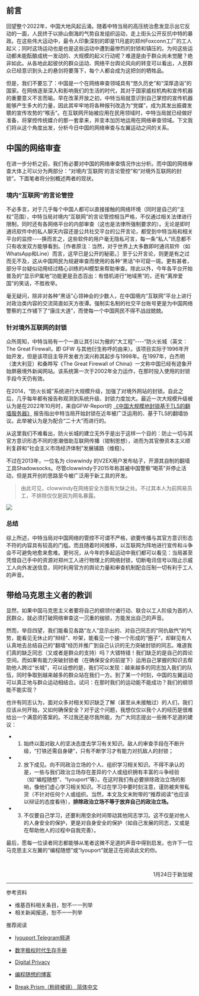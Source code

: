 ## 前言

回望整个2022年，中国大地风起云涌。随着中特当局的高压统治愈发显示出它反动的一面，人民终于以排山倒海的气势自发组织运动，走上街头公开反抗中特的暴政。在这些伟大运动中，最令人印象深刻的即是11月底的郑州Foxconn工厂的工人起义；同时这场运动也是也是这些运动中遭到最惨烈的封锁和镇压的。为何这些运动都未能酝酿成统一发动的、大规模的起义行动呢？难道是由于群众尚未觉醒？绝非如此。从各地此起彼伏的群众运动、网络平台舆论风向的转变可以看出，人民群众已经意识到头上的悬剑将要落下，每个人都会成为这把剑的牺牲品。

但是，我们不要忘了：中国是一个在网络审查领域具有“悠久历史”和“深厚造诣”的国家。在网络逐渐深入和影响我们的生活的时代，其对于国家威权机构和宣传机器的重要意义不言而喻。早在改革开放之初，中特当局就意识到自己掌控的宣传机器能够产生多大的力量，因此其牢牢地将各种报刊改造为“党媒”，成为其发出振聋发聩的宣传攻势的“喉舌”。在互联网开始被应用在民用领域时，中特当局就已经做好准备，将掌控传统媒介的那一套拿来，并变本加厉地运用在网络审查领域。下文我们将从这个角度出发，分析今日中国的网络审查与左翼运动之间的关系。

## 中国的网络审查

在进一步分析之前，我们有必要对中国的网络审查情况作出分析。而中国的网络审查大体上可以分为两部分：“对境内‘互联网’的言论管控”和“对境外互联网的封锁”。下面笔者将分别概述两者的现状。

### 境内“互联网”的言论管控

不必多言，对于几乎每个中国人都可以直接接触的网络环境（同时是自己的“主权”范围），中特当局对境内“互联网”的言论管控相当严格，不仅通过相关法律进行限制，同时还有各网络平台的内部审查（这也是法律所强制要求的）。无论是即时通讯软件中的私人聊天内容还是公共社交平台的公开言论，都受到中特当局和相关平台的监控----换而言之，这些软件的用户毫无隐私可言，每一条“私人”讯息都不只有收发双方能够看到。［作者原注：当然，对于世界上大多数即时通讯软件（如WhatsApp和Line）而言，这早已是公开的秘密。］至于公开言论，则更是有之过而无不及，这从中国网民为规避审查而使用的各种“黑话”中可窥一斑。更有甚者，部分平台疑似动用经过精心训练的AI模型来帮助审查。除此以外，今年各平台开始普及的“显示IP属地”功能更是丑态百出：有借机进行“地域黑”的，还有“离岸爱国”的笑话，不胜枚举。

毫无疑问，除非对各种“黑话”心领神会的少数人，在中国境内“互联网”平台上进行对政治类内容的交流简直如天方夜谭。强制实名制的社交平台账号更是为中国网络警察的工作铺下了“康庄大道”，而使每一个中国网民不得不战战兢兢。

### 针对境外互联网的封锁

众所周知，中特当局有一个一直让其引以为傲的“大工程”----“防火长城（英文：The Great Firewall，即 GFW 与其他衍生称呼的由来）。该项目实际于1996年开始开发，但是该项目主导开发者方滨兴称其起步与1998年。在1997年，白杰明（澳大利亚）和桑晔写《The Great Firewall of China》一文称中国已经有迹象开始屏蔽境外新闻网站。该系统第一次于2002年全力运作，在那时投入使用的封锁手段今天仍有效。

在2014，“防火长城”系统进行大规模升级，加强了对境外网站的封锁。自此之后，几乎每年都有报告称观测到系统升级、封锁力度加大。最近一次大规模升级被认为是在2022年10月时，来自GFW-Report的 [《中国大规模地封锁基于TLS的翻墙服务器》](https://github.com/net4people/bbs/issues/129) 报告指出中特当局开始封锁在近年被广泛运用的、基于TLS的翻墙协议。此举被认为是为配合“二十大”而进行的。

从这里我们不难看出，防火长城的建立无外乎是出于这样一个目的：防止一切与其官方意识形态不同的思潮借助互联网传播（钳制思想），进而为其官僚资本主义顺利复辟和“社会主义市场经济体制”发展铺路（维稳）。

不过在2013年，一位名为 clowwindy 的V2EX用户发布帖子，开源其自制的翻墙工具Shadowsocks。尽管clowwindy于2015年称其被中国警察“喝茶”并停止活动，但是其开创的思路至今被广泛用于新工具的开发。

> 由此可见，clowwindy在网络安全方面有欠缺之处。不过其本人为前网易员工，不排除仅仅是因为网名暴露。

![](https://bbvsukzcbmlmapdkuybx.supabase.co/storage/v1/object/public/bed/0.09850597984958709.webp)

### 总结

综上所述，中特当局对中国网络的管控不可谓不严格，欲要传播与其官方意识形态不符的内容具有较高的门槛。而且随着时间推移，以互联网为阵地进行宣传和斗争会不可避免地愈来愈难。更何况，从今年的多起运动中我们都可以看见：当局甚至凭借自己手中的资源对郑州工人进行物理上的网络封锁，切断电讯信号以阻止示威工人向外发送信息，同时利用官方的舆论力量和审查机制配合压制一切有利于工人的声音。

## 带给马克思主义者的教训

显然，如果中国马克思主义者要将自己的纲领付诸行动、联合以工人阶级为首的人民群众，就必须打破网络审查这一沉重的枷锁，方能发出自己的声音。

然而，举目四望，我们能看见各路“左人”显示出的、对自己同志的“同仇敌忾”的气势，能看见无休止的“辩经”、吵架，能看见一个接一个形成的“圈子”，却鲜见有人认真地去总结自己的“翻墙”经历并推广到自己认识的无力突破封锁的同志。难道我们真的缺乏同志（又或者是群众的支持）吗？大错特错！我们缺乏的是自己的舆论空间。而如果有能力突破封锁者（在确保安全的前提下）运用自己掌握的知识去帮助他人跨过“长城”，可以设想的是，我们可以发现：越来越多的同志加入我们的队伍，同时争取到越来越多的群众站在我们一方。到了某一个时刻，中国的左翼运动可以真正地与群众运动相结合。试问：在那时我们的运动能不能成功？我们的纲领能不能实现？

也许有同志认为，面对众多对相关知识缺乏了解（甚至从未接触过）的人们，我们应该从何开始，又如何确保安全？对于这个问题，我想仅仅以我个人的经历是很难给出一个满意的答案的。不过我还是尽我所能，为广大同志提出一些微不足道的建议：

- 1. 始终以面对敌人的坚决态度去学习有关知识。敌人的审查手段在不断升级，“打铁还需自身硬”，只有不断学习才有能力对抗敌人的封锁；
- 2. 放下成见。向不同政治立场的个人、组织学习相关知识。不得不承认的是，一些与我们政治立场存在差异的个人或组织拥有丰富的斗争经验（如“编程随想”、“Iyouport”等）。在这时我们有必要排除政治立场的影响，像他们虚心学习相关知识。不过在学习中要时刻注意，谨防被夹带私货（不针对任何个人或组织。当然，本文及文末附带的“推荐阅读”也应该以辩证的态度看待），**排除政治立场不等于放弃自己的政治立场。**
- 3. 不仅要自己学习，还要利用空余时间带动其他同志学习。这不仅是对他人的人身安全的保护，更是对自身安全的保护（如自己发展的同志，又或是在帮助他人的过程中自我完善）。

最后，愿每一位读者同志都能够从笔者这微不足道的声音中得到启发。也许下一位马克思主义左翼的“编程随想”或“Iyouport”就是正在阅读此文的你。

<br>
<p align="right">1月24日于新加坡</p>

----

参考资料

- 维基百科相关条目，恕不一一列举
- 相关新闻报道，恕不一一列举

推荐阅读

- [Iyouport Telegram频道](https://t.me/iyouport)

- [数字极权时代生存手册]( https://reconsidera.github.io/zh/)

- [Digital Privacy]( https://github.com/ffffffff0x/Digital-Privacy)

- [编程随想的博客](https://program-think.blogspot.com/)

- [Break Prism（粉碎棱镜） 简体中文]( https://prism-break.org/zh-CN/) 
